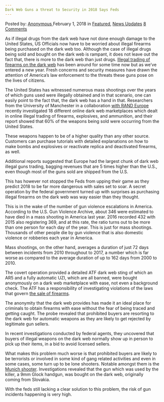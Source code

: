 ```yaml
---
Dark Web Guns a threat to Security in 2018 Says Feds
---
```

<article class="post-listing post-24631 post type-post status-publish format-standard has-post-thumbnail hentry 
 tag-5927 tag-dark tag-guns tag-security tag-threat tag-web">
<div class="post-inner">
<span>Posted by: <a href="https://www.deepdotweb.com/author/anony/" title="">Anonymous </a></span>
<span>February 1, 2018</span>
<span>in <a href="https://www.deepdotweb.com/category/deepdot-news/" rel="category tag">Featured</a>, <a href="https://www.deepdotweb.com/category/news-updates/" rel="category tag">News Updates</a></span>
<span><a href="https://www.deepdotweb.com/2018/02/01/dark-web-guns-threat-security-2018-says-feds/#comments">8 Comments</a></span>


<p>As if illegal drugs from the dark web have not done enough damage to the United States, US Officials now have to be worried about illegal firearms being purchased on the dark web too. Although the case of illegal drugs being sold and bought on the dark web is rampant, it does not leave out the fact that, there is more to the dark web than just drugs. <a href="https://www.deepdotweb.com/2016/02/19/drugs-and-firearms-are-more-common-than-religious-extremism-on-the-dark-web/">Illegal trading of firearms on the dark web</a> has been around for some time now but as we’ve entered a new year. Fresh concerns and security measures have drawn the attention of America’s law enforcement to the threats these guns pose on the lives of citizens.</p>
<p>The United States has witnessed numerous mass shootings over the years of which guns used were illegally obtained and in that scenario, one can easily point to the fact that, the dark web has a hand in that. Researchers from the University of Manchester in a collaboration <a href="https://www.deepdotweb.com/2017/08/05/0-5-percent-darknet-market-listings-firearms-study-shows/">with RAND Europe</a> recently investigated 18 different online dark web marketplaces which dealt in online illegal trading of firearms, explosives, and ammunition, and their report showed that 60% of the weapons being sold were occurring from the United States.</p>
<p>These weapons happen to be of a higher quality than any other source. Customers can purchase tutorials with detailed explanations on how to make bombs and explosives or reactivate replica and deactivated firearms, as well.</p>
<p>Additional reports suggested that Europe had the largest chunk of dark web illegal guns trading, bagging revenues that are 5 times higher than the U.S., even though most of the guns sold are shipped from the U.S.</p>
<p>This has however not stopped the Feds from upping their game as they predict 2018 to be far more dangerous with sales set to soar. A secret operation by the federal government turned up with surprises as purchasing illegal firearms on the dark web was way easier than they thought.</p>
<p>This is in the wake of the number of gun violence escalations in America. According to the U.S. Gun Violence Archive, about 346 were estimated to have died in a mass shooting in America last year. 2016 recorded 432 with 2015 also registering 369, and at this rate, the ratio turns out to be more than one person for each day of the year. This is just for mass shootings. Thousands of other people die by gun violence that is also domestic violence or robberies each year in America.</p>
<p>Mass shootings, on the other hand, averages a duration of just 72 days between incidents from 2010 throughout to 2017, a number which is far worse as compared to the average duration of up to 162 days from 2000 to 2010.</p>
<p>The covert operation provided a detailed ATF dark web sting of which an AR5 and a fully automatic UZI, which are all banned, were bought anonymously on a dark web marketplace with ease, not even a background check. The ATF has a responsibility of investigating violations of the laws that govern <a href="http://www.cbs46.com/story/37268647/feds-guns-bought-on-dark-web-posing-security-threat-in-2018">the sale of firearms</a>.</p>
<p>The anonymity that the dark web provides has made it an ideal place for criminals to obtain firearms with ease without the fear of being traced and getting caught. The probe revealed that prohibited buyers are resorting to the dark web for automatic weapons as they are likely to get rejected by legitimate gun sellers.</p>
<p>In recent investigations conducted by federal agents, they uncovered that buyers of illegal weapons on the dark web normally show up in person to pick up their items, in a bid to avoid licensed sellers.</p>
<p>What makes this problem much worse is that prohibited buyers are likely to be terrorists or involved in some kind of gang related activities and even in some cases, some turn up to be lone shooters. Notable amongst them is the <a href="https://www.deepdotweb.com/2018/01/01/cops-investigating-munich-gun-vendors-family/">Munich shooter</a>. Investigations revealed that the gun which was used by the killer, a 9mm Glock handgun, was bought on the dark web, originally coming from Slovakia.</p>
<p>With the feds still lacking a clear solution to this problem, the risk of gun incidents happening is very high.</p>
</div>
<span style="display:none"><a href="https://www.deepdotweb.com/tag/2018/" rel="tag">2018</a> <a href="https://www.deepdotweb.com/tag/dark/" rel="tag">dark</a>  <a href="https://www.deepdotweb.com/tag/guns/" rel="tag">guns</a>  <a href="https://www.deepdotweb.com/tag/threat/" rel="tag">threat</a> <a href="https://www.deepdotweb.com/tag/web/" rel="tag">web</a></span> <span style="display:none" class="updated">2018-02-01<a href="https://www.deepdotweb.com/author/anony/" title="Posts by Anonymous" rel="author">Anonymous</a></strong></div>
</div>
</article>

